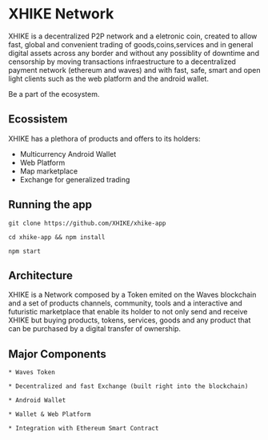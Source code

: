 # XHIKE Network
XHIKE is a decentralized P2P network and a eletronic coin, created to allow fast, global and convenient trading of goods,coins,services and in general digital assets across any border and without any possiblity of downtime and censorship by moving transactions infraestructure to a decentralized payment network (ethereum and waves) and with fast, safe, smart and open light clients such as the web platform and the android wallet.<br/>

Be a part of the ecosystem.

## Ecossistem
XHIKE has a plethora of products and offers to its holders:

* Multicurrency Android Wallet
* Web Platform
* Map marketplace
* Exchange for generalized trading

## Running the app

    git clone https://github.com/XHIKE/xhike-app

    cd xhike-app && npm install

    npm start

## Architecture
XHIKE is a Network composed by a Token emited on the Waves blockchain and a set of products
channels, community, tools and a interactive and futuristic marketplace that enable its holder to not only send and receive 
XHIKE but buying products, tokens, services, goods and any product that can be purchased by a digital transfer of 
ownership.


## Major Components

    * Waves Token 

    * Decentralized and fast Exchange (built right into the blockchain)

    * Android Wallet

    * Wallet & Web Platform

    * Integration with Ethereum Smart Contract